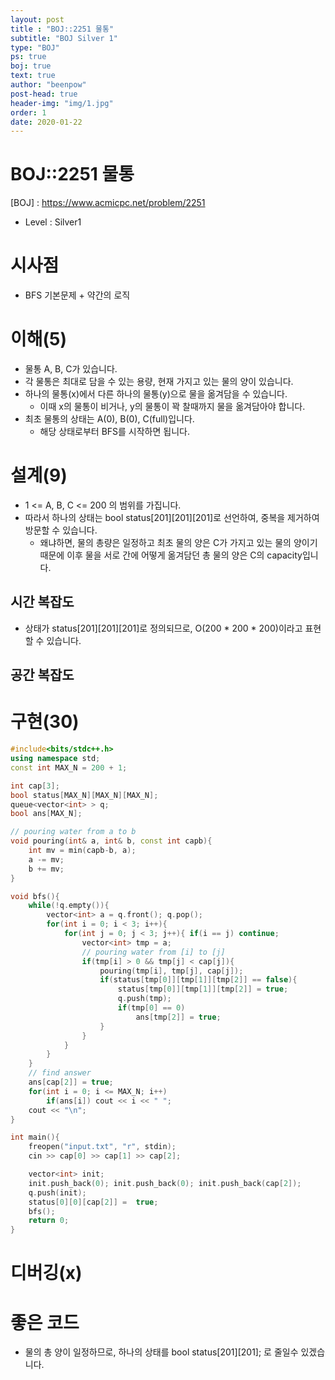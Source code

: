 ```yaml
---
layout: post
title : "BOJ::2251 물통"
subtitle: "BOJ Silver 1"
type: "BOJ"
ps: true
boj: true
text: true
author: "beenpow"
post-head: true
header-img: "img/1.jpg"
order: 1
date: 2020-01-22
---
```


# BOJ::2251 물통
[BOJ] : <https://www.acmicpc.net/problem/2251>
- Level : Silver1

# 시사점
- BFS 기본문제 + 약간의 로직

# 이해(5)

- 물통 A, B, C가 있습니다.
- 각 물통은 최대로 담을 수 있는 용량, 현재 가지고 있는 물의 양이 있습니다.
- 하나의 물통(x)에서 다른 하나의 물통(y)으로 물을 옮겨담을 수 있습니다.
  - 이때 x의 물통이 비거나, y의 물통이 꽉 찰때까지 물을 옮겨담아야 합니다.
- 최초 물통의 상태는 A(0), B(0), C(full)입니다.
  - 해당 상태로부터 BFS를 시작하면 됩니다.

# 설계(9)

- 1 <= A, B, C <= 200 의 범위를 가집니다.
- 따라서 하나의 상태는 bool status[201][201][201]로 선언하여, 중복을 제거하여 방문할 수 있습니다.
  - 왜냐하면, 물의 총량은 일정하고 최초 물의 양은 C가 가지고 있는 물의 양이기 때문에 이후 물을 서로
    간에 어떻게 옮겨담던 총 물의 양은 C의 capacity입니다.

## 시간 복잡도

- 상태가 status[201][201][201]로 정의되므로, O(200 * 200 * 200)이라고 표현할 수 있습니다.

## 공간 복잡도

# 구현(30)

```cpp
#include<bits/stdc++.h>
using namespace std;
const int MAX_N = 200 + 1;

int cap[3];
bool status[MAX_N][MAX_N][MAX_N];
queue<vector<int> > q;
bool ans[MAX_N];

// pouring water from a to b
void pouring(int& a, int& b, const int capb){
    int mv = min(capb-b, a);
    a -= mv;
    b += mv;
}

void bfs(){
    while(!q.empty()){
        vector<int> a = q.front(); q.pop();
        for(int i = 0; i < 3; i++){
            for(int j = 0; j < 3; j++){ if(i == j) continue;
                vector<int> tmp = a;
                // pouring water from [i] to [j]
                if(tmp[i] > 0 && tmp[j] < cap[j]){
                    pouring(tmp[i], tmp[j], cap[j]);
                    if(status[tmp[0]][tmp[1]][tmp[2]] == false){
                        status[tmp[0]][tmp[1]][tmp[2]] = true;
                        q.push(tmp);
                        if(tmp[0] == 0)
                            ans[tmp[2]] = true;
                    }
                }
            }
        }
    }
    // find answer
    ans[cap[2]] = true;
    for(int i = 0; i <= MAX_N; i++)
        if(ans[i]) cout << i << " ";
    cout << "\n";
}

int main(){
    freopen("input.txt", "r", stdin);
    cin >> cap[0] >> cap[1] >> cap[2];

    vector<int> init;
    init.push_back(0); init.push_back(0); init.push_back(cap[2]);
    q.push(init);
    status[0][0][cap[2]] =  true;
    bfs();
    return 0;
}
```

# 디버깅(x)

# 좋은 코드

- 물의 총 양이 일정하므로, 하나의 상태를 bool status[201][201]; 로 줄일수 있겠습니다.
